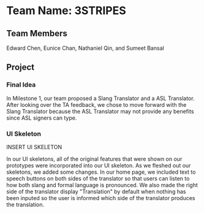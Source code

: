 # Team Name: 3STRIPES

## Team Members
Edward Chen, Eunice Chan, Nathaniel Qin, and Sumeet Bansal

## Project 
### Final Idea 
In Milestone 1, our team proposed a Slang Translator and a ASL Translator. After looking over the TA feedback, we chose to move forward with the Slang Translator because the ASL Translator may not provide any benefits since ASL signers can type.  

### UI Skeleton
INSERT UI SKELETON

In our UI skeletons, all of the original features that were shown on our prototypes were incorporated into our UI skeleton. As we fleshed out our skeletons, we added some changes. In our home page, we included text to speech buttons on both sides of the translator so that users can listen to how both slang and formal language is pronounced. We also made the right side of the translator display "Translation" by default when nothing has been inputed so the user is informed which side of the translator produces the translation. 
